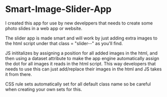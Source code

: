 # Smart-Image-Slider-App

I created this app for use by new develppers that needs to create some photo slides in a web app or website. 

The slider app is made smart and will work by just adding extra images to the html script under that class = "slider--" as you'll find.

JS inititalizes by assigning a position for all added images in the html, and then using a dataset attribute to make the app engine automatically assign the dot for 
all images it reads in the html script. This way developers that needs to use this can just add/replace their images in the html and JS takes it from there. 

CSS rule sets automatically set for all default class name so be careful when creating your own sets for this. 
